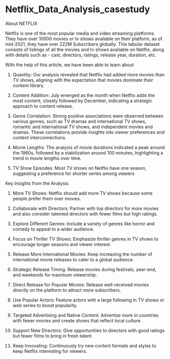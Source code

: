 # Netflix_Data_Analysis_casestudy
About NETFLIX

Netflix is one of the most popular media and video streaming platforms. They have over 10000 movies or tv shows available on their platform, as of mid-2021, they have over 222M Subscribers globally. This tabular dataset consists of listings of all the movies and tv shows available on Netflix, along with details such as - cast, directors, ratings, release year, duration, etc.


With the help of this article, we have been able to learn about



1. Quantity: Our analysis revealed that Netflix had added more movies than TV shows, 
aligning with the expectation that movies dominate their content library.


2. Content Addition: July emerged as the month when Netflix adds the most content, 
closely followed by December, indicating a strategic approach to content release.


3. Genre Correlation: Strong positive associations were observed between various 
genres, such as TV dramas and international TV shows, romantic and international 
TV shows, and independent movies and dramas. These correlations provide insights 
into viewer preferences and content interconnections.


4. Movie Lengths: The analysis of movie durations indicated a peak around the 1960s, 
followed by a stabilization around 100 minutes, highlighting a trend in movie lengths 
over time.


5. TV Show Episodes: Most TV shows on Netflix have one season, suggesting a 
preference for shorter series among viewers



Key Insights from the Analysis 



1. More TV Shows:
Netflix should add more TV shows because some people prefer them over movies.

2. Collaborate with Directors:
Partner with top directors for more movies and also consider talented directors with fewer films but high ratings.

3. Explore Different Genres:
Include a variety of genres like horror and comedy to appeal to a wider audience.

4. Focus on Thriller TV Shows:
Emphasize thriller genres in TV shows to encourage longer seasons and viewer interest.

5. Release More International Movies:
Keep increasing the number of international movie releases to cater to a global audience.

6. Strategic Release Timing:
Release movies during festivals, year-end, and weekends for maximum viewership.

7. Direct Release for Popular Movies:
Release well-received movies directly on the platform to attract more subscribers.

8. Use Popular Actors:
Feature actors with a large following in TV shows or web series to boost popularity.

9. Targeted Advertising and Native Content:
Advertise more in countries with fewer movies and create shows that reflect local culture.

10. Support New Directors:
Give opportunities to directors with good ratings but fewer films to bring in fresh talent.

11. Keep Innovating:
Continuously try new content formats and styles to keep Netflix interesting for viewers.



